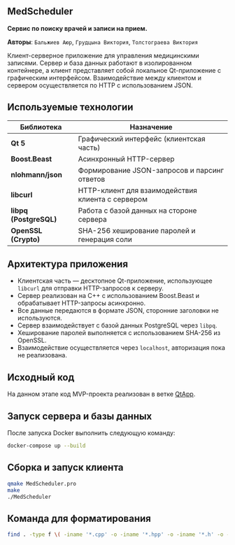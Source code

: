 ## MedScheduler
**Сервис по поиску врачей и записи на прием.**

**Авторы**: ```Бальжиев Аюр```, ```Грудцына Виктория```, ```Толстограева Виктория```

Клиент-серверное приложение для управления медицинскими записями. Сервер и база данных работают в изолированном контейнере, а клиент представляет собой локальное Qt-приложение с графическим интерфейсом. Взаимодействие между клиентом и сервером осуществляется по HTTP с использованием JSON.

## Используемые технологии

| Библиотека            | Назначение                                                       |
|------------------------|------------------------------------------------------------------|
| **Qt 5**               | Графический интерфейс (клиентская часть)                         |
| **Boost.Beast**        | Асинхронный HTTP-сервер                                          |
| **nlohmann/json**      | Формирование JSON-запросов и парсинг ответов                     |
| **libcurl**            | HTTP-клиент для взаимодействия клиента с сервером                |
| **libpq (PostgreSQL)** | Работа с базой данных на стороне сервера                         |
| **OpenSSL (Crypto)**   | SHA-256 хеширование паролей и генерация соли                     |



## Архитектура приложения

- Клиентская часть — десктопное Qt-приложение, использующее `libcurl` для отправки HTTP-запросов к серверу.
- Сервер реализован на C++ с использованием Boost.Beast и обрабатывает HTTP-запросы асинхронно.
- Все данные передаются в формате JSON, сторонние заголовки не используются.
- Сервер взаимодействует с базой данных PostgreSQL через `libpq`.
- Хеширование паролей выполняется с использованием SHA-256 из OpenSSL.
- Взаимодействие осуществляется через `localhost`, авторизация пока не реализована.
    
## Исходный код
На данном этапе код MVP-проекта реализован в ветке [QtApp](https://github.com/SanriaArgos/MedScheduler/tree/QtApp).
##  Запуск сервера и базы данных
После запуска Docker выполнить следующую команду:
```bash
docker-compose up --build
```

## Сборка и запуск клиента
 ```bash
qmake MedScheduler.pro
make
./MedScheduler
```

 ## Команда для форматирования
  ```bash
 find . -type f \( -iname '*.cpp' -o -iname '*.hpp' -o -iname '*.h' -o -iname '*.c' \) -print -exec clang-format-15 -i {} +
```


